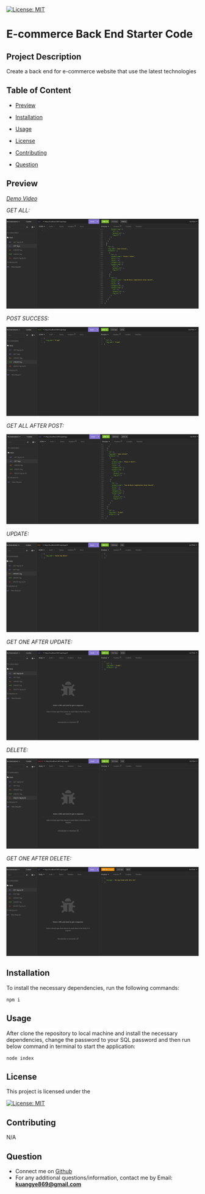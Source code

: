 [![License: MIT](https://img.shields.io/badge/License-MIT-yellow.svg)](https://opensource.org/licenses/MIT)

# E-commerce Back End Starter Code

## Project Description
Create a back end for e-commerce website that use the latest technologies

## Table of Content

* [Preview](#preview)

* [Installation](#installation)

* [Usage](#usage)

* [License](#license)

* [Contributing](#contributing)

* [Question](#question)

## Preview
[*Demo Video*](https://app.castify.com/view/cd99f6e6-898e-4b82-9f70-98ebb2ff657a)


*GET ALL:*

![GET ALL](/Develop/images/GET_ALL.jpg)


*POST SUCCESS:*

![POST SUCCESS](/Develop/images/POST.jpg)

*GET ALL AFTER POST:*

![GET ALL AFTER POST](/Develop/images/GET_ALL_AFTER_POST.jpg)

*UPDATE:*

![UPDATE](/Develop/images/UPDATE.jpg)

*GET ONE AFTER UPDATE:*

![GET ONE AFTER UPDATE](/Develop/images/GET_ONE.jpg)

*DELETE:*

![DELETE](/Develop/images/DELETE.jpg)

*GET ONE AFTER DELETE:*

![GET ONE AFTER DELETE](/Develop/images/DELETE_AFTER.jpg)

## Installation
To install the necessary dependencies, run the following commands:

```
npm i
```

## Usage
After clone the repository to local machine and install the necessary dependencies, change the password to your SQL password and then run below command in terminal to start the application:
```
node index
```

## License
This project is licensed under the 

[![License: MIT](https://img.shields.io/badge/License-MIT-yellow.svg)](https://opensource.org/licenses/MIT)

## Contributing
N/A
  
## Question
* Connect me on [Github](https://github.com/ykuang321)
* For any additional questions/information, contact me by Email: **kuangye869@gmail.com**
